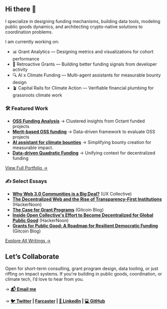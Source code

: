 ## Hi there 👋

I specialize in designing funding mechanisms, building data tools, modeling public goods dynamics, and architecting crypto-native solutions to coordination problems.

I am currently working on:
- 📊 Grant Analytics — Designing metrics and visualizations for cohort performance
- 🧮 Retroactive Grants — Building better funding signals from developer activity
- 🔍 AI x Climate Funding — Multi-agent assistants for measurable bounty design
- 🪴 Capital Rails for Climate Action — Verifiable financial plumbing for grassroots climate work

### 🛠️ Featured Work
- **[OSS Funding Analysis](https://docs.opensource.observer/blog/octant-2024-grant-analytics)** → Clustered insights from Octant funded projects
- **[Merit-based OSS funding](https://gov.gitcoin.co/t/gg23-how-were-powering-retroactive-funding-metrics-that-matter/20216)** → Data-driven framework to evaluate OSS projects
- **[AI assistant for climate bounties](https://paragraph.xyz/@atlantisp2p/alfredv01)** → Simplifying bounty creation for measurable impact.
- **[Data-driven Quadratic Funding](https://gov.gitcoin.co/t/data-driven-decision-making-in-quadratic-funding/19752)** → Unifying context for decentralized funding

[View Full Portfolio →](https://rohitmalekar.in/Portfolio)

### ✍️ Select Essays
- **[Why Web 3.0 Communities is a Big Deal?](https://uxdesign.cc/why-web-3-0-communities-are-a-big-deal-600c8e5013c3)** (UX Collective)
- **[The Decentralized Web and the Rise of Transparency-First Institutions](https://hackernoon.com/the-decentralized-internet-and-redistribution-of-power)** (HackerNoon)
- **[The Case for Grant Programs](https://www.gitcoin.co/blog/the-case-for-grant-programs-how-to-incentivise-ecosystem-growth-by-funding-innovation)** (Gitcoin Blog)
- **[Inside Open Collective's Effort to Become Decentralized for Global Public Good](https://hackernoon.com/inside-open-collectives-effort-to-become-decentralized-for-global-public-good)** (HackerNoon)
- **[Grants for Public Good: A Roadmap for Resilient Democratic Funding](https://gitcoin.mirror.xyz/YoSf01Pjm7ZDflCrLypbWxN0B0Fv2bYCVGLSOye8xjE)** (Gitcoin Blog)

[Explore All Writings →](https://rohitmalekar.in/Writings)

## Let’s Collaborate
Open for short-term consulting, grant program design, data tooling, or just riffing on impact systems. If you're building in public goods, coordination, or climate tech, I’d love to hear from you.

→ **[📬 Email me](mailto:rohitmalekar@gmail.com)** 

→ **[🐦 Twitter](https://twitter.com/rohitmalekar) | [Farcaster](https://warpcast.com/rohitmalekar.eth) | [🔗 LinkedIn](https://www.linkedin.com/in/rohitmalekar/) | [💻 GitHub](https://github.com/rohitmalekar)**
